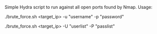 Simple Hydra script to run against all open ports found by Nmap.
Usage:

./brute_force.sh <target_ip> -u "username" -p "password" 

./brute_force.sh <target_ip> -U "userlist" -P "passlist"

